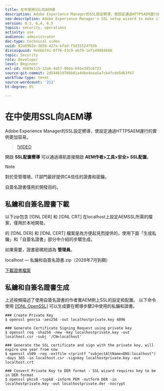 ```yaml
---
title: 在中使用SSL向AEM導
description: Adobe Experience Manager的SSL設定嚮導，使設定通過HTTPSAEM運行的實例更加容易。
seo-description: Adobe Experience Manager's SSL setup wizard to make it easier to set up an AEM instance to run over HTTPS.
version: 6.3, 6,4, 6.5
topics: security, operations
activity: use
audience: administrator
doc-type: technical video
uuid: 82a6962e-3658-427a-bfad-f5d35524f93b
discoiquuid: 9e666741-0f76-43c9-ab79-1ef149884686
topic: Security
role: Developer
level: Beginner
exl-id: 4e69e115-12a6-4a57-90da-b91e345c6723
source-git-commit: 2d5446197b9b81a4dbe4eaa5a7cb4fcdd5d63f67
workflow-type: tm+mt
source-wordcount: '211'
ht-degree: 0%

---
```


# 在中使用SSL向AEM導

Adobe Experience Manager的SSL設定嚮導，使設定通過HTTPSAEM運行的實例更加容易。

>[!VIDEO](https://video.tv.adobe.com/v/17993/?quality=12&learn=on)

開啟 __SSL配置嚮導__ 可以通過導航直接開啟 __AEM作者>工具>安全> SSL配置__。

>[!NOTE]
>
>對於受管環境，IT部門最好提供CA信任的證書和密鑰。
>
>自簽名證書僅用於開發目的。

## 私鑰和自簽名證書下載

以下zip包含 [!DNL DER] 和 [!DNL CRT] 在localhost上設定AEMSSL所需的檔案，僅用於本地開發。

的 [!DNL DER] 和 [!DNL CERT] 檔案是為方便起見而提供的，使用下面「生成私鑰」和「自簽名證書」部分中介紹的步驟生成。

如果需要，證書密碼短語為 **管理員**。

localhost — 私鑰和自簽名證書.zip（2028年7月到期）

[下載證書檔案](assets/use-the-ssl-wizard/certificate.zip)

## 私鑰和自簽名證書生成

上述視頻描述了使用自簽名證書的作者實AEM例上SSL的設定和配置。 以下命令使用 [[!DNL OpenSSL]](https://www.openssl.org/) 可以生成要在嚮導步驟2中使用的私鑰和證書。

```shell
### Create Private Key
$ openssl genrsa -aes256 -out localhostprivate.key 4096

### Generate Certificate Signing Request using private key
$ openssl req -sha256 -new -key localhostprivate.key -out localhost.csr -subj '/CN=localhost'

### Generate the SSL certificate and sign with the private key, will expire one year from now
$ openssl x509 -req -extfile <(printf "subjectAltName=DNS:localhost") -days 365 -in localhost.csr -signkey localhostprivate.key -out localhost.crt

### Convert Private Key to DER format - SSL wizard requires key to be in DER format
$ openssl pkcs8 -topk8 -inform PEM -outform DER -in localhostprivate.key -out localhostprivate.der -nocrypt
```
